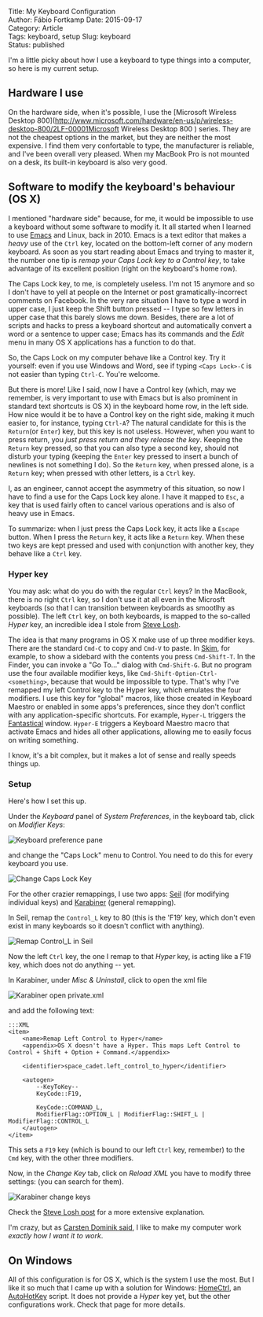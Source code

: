 Title: My Keyboard Configuration  
Author: Fábio Fortkamp
Date: 2015-09-17  
Category: Article  
Tags: keyboard, setup
Slug: keyboard  
Status: published  

I'm a little picky about how I use a keyboard to type things into a computer, so here is my current setup.

## Hardware I use

On the hardware side, when it's possible, I use the [Microsoft Wireless Desktop 800](http://www.microsoft.com/hardware/en-us/p/wireless-desktop-800/2LF-00001Microsoft Wireless Desktop 800 ) 
 series. They are not the cheapest options in the market, but they are neither the most expensive. I find them very confortable to type, the manufacturer is reliable, and I've been overall very pleased. When my MacBook Pro is not mounted on a desk, its built-in keyboard is also very good.

## Software to modify the keyboard's behaviour (OS X)

I mentioned "hardware side" because, for me, it would be impossible to use a keyboard without some software to modify it. It all started when I learned to use [Emacs](https://www.gnu.org/software/emacs/ ) 
 and Linux, back in 2010. Emacs is a text editor that makes a *heavy* use of the `Ctrl` key, located on the bottom-left corner of any modern keyboard. As soon as you start reading about Emacs and trying to master it, the number one tip is *remap your Caps Lock key to a Control key*, to take advantage of its excellent position (right on the keyboard's home row).

The Caps Lock key, to me, is completely useless. I'm not 15 anymore and so I don't have to yell at people on the Internet or post gramatically-incorrect comments on Facebook. In the very rare situation I have to type a word in upper case, I just keep the Shift button pressed -- I type so few letters in upper case that this barely slows me down. Besides, there are a lot of scripts and hacks to press a keyboard shortcut and automatically convert a word or a sentence to upper case; Emacs has its commands and the *Edit* menu in many OS X applications has a function to do that.

So, the Caps Lock on my computer behave like a Control key. Try it yourself: even if you use Windows and Word, see if typing `<Caps Lock>-C` is not easier than typing `Ctrl-C`. You're welcome.

But there is more! Like I said, now I have a Control key (which, may we remember, is very important to use with Emacs but is also prominent in standard text shortcuts is OS X) in the keyboard home row, in the left side. How nice would it be to have a Control key on the right side, making it much easier to, for instance, typing `Ctrl-A`? The natural candidate for this is the `Return`(or `Enter`) key, but this key is not useless. However, when you want to press return, you *just press return and they release the key*. Keeping the `Return` key pressed, so that you can also type a second key, should not disturb your typing (keeping the `Enter` key pressed to insert a bunch of newlines is not something I do). So the `Return` key, when pressed alone, is a `Return` key; when pressed with other letters, is a `Ctrl` key.

I, as an engineer, cannot accept the asymmetry of this situation, so now I have to find a use for the Caps Lock key alone. I have it mapped to `Esc`, a key that is used fairly often to cancel various operations and is also of heavy use in Emacs.

To summarize: when I just press the Caps Lock key, it acts like a `Escape` button. When I press the `Return` key, it acts like a `Return` key. When these two keys are kept pressed and used with conjunction with another key, they behave like a `Ctrl` key.


### Hyper key

You may ask: what do you do with the regular `Ctrl` keys? In the MacBook, there is no right `Ctrl` key, so I don't use it at all even in the Microsft keyboards (so that I can transition between keyboards as smootlhy as possible). The left `Ctrl` key, on both keyboards, is mapped to the so-called *Hyper* key, an incredible idea I stole from [Steve Losh](http://stevelosh.com/blog/2012/10/a-modern-space-cadet/ ).

The idea is that many programs in OS X make use of up three modifier keys. There are the standard `Cmd-C` to copy and `Cmd-V` to paste. In [Skim](http://thermocode.net/blog/skim2md), for example, to show a sidebard with the contents you press `Cmd-Shift-T`. In the Finder, you can invoke a "Go To..." dialog with `Cmd-Shift-G`. But no program use the four available modifier keys, like `Cmd-Shift-Option-Ctrl-<something>`, because that would be impossible to type. That's why I've remapped my left Control key to the Hyper key, which emulates the four modifiers. I use this key for "global" macros, like those created in Keyboard Maestro or enabled in some apps's preferences, since they don't conflict with any application-specific shortcuts. For example, `Hyper-L` triggers the [Fantastical](http://flexibits.com/fantastical ) 
 window. `Hyper-E` triggers a Keyboard Maestro macro that activate Emacs and hides all other applications, allowing me to easily focus on writing something.

I know, it's a bit complex, but it makes a lot of sense and really speeds things up.

### Setup

Here's how I set this up.

Under the *Keyboard* panel of *System Preferences*, in the keyboard tab, click on *Modifier Keys*:

![Keyboard preference pane]({filename}/images/keyboard-pane.png)

and change the "Caps Lock" menu to Control. You need to do this for every keyboard you use.

![Change Caps Lock Key]({filename}/images/remap-caps-lock.png)

For the other crazier remappings, I use two apps: [Seil](https://pqrs.org/osx/karabiner/seil.html.en ) 
 (for modifying individual keys) and [Karabiner](https://pqrs.org/osx/karabiner/index.html.en ) 
 (general remapping).

In Seil, remap the `Control_L` key to 80 (this is the 'F19' key, which don't even exist in many keyboards so it doesn't conflict with anything).

![Remap Control_L in Seil]({filename}/images/seil-controlL.png)

Now the left `Ctrl` key, the one I remap to that *Hyper* key, is acting like a F19 key, which does not do anything -- yet.

In Karabiner, under *Misc & Uninstall*, click to open the xml file

![Karabiner open private.xml]({filename}/images/karabiner-private-xml.png)

and add the following text:

	:::XML  
	<item>
		<name>Remap Left Control to Hyper</name>
		<appendix>OS X doesn't have a Hyper. This maps Left Control to Control + Shift + Option + Command.</appendix>
	
		<identifier>space_cadet.left_control_to_hyper</identifier>
	
		<autogen>
			--KeyToKey--
			KeyCode::F19,
	
			KeyCode::COMMAND_L,
			ModifierFlag::OPTION_L | ModifierFlag::SHIFT_L | ModifierFlag::CONTROL_L
		</autogen>
	</item>


This sets a `F19` key (which is bound to our left `Ctrl` key, remember) to the `Cmd` key, with the other three modifiers.

Now, in the *Change Key* tab, click on *Reload XML* you have to modify three settings: (you can search for them).

![Karabiner change keys]({filename}/images/karabiner-change-key.png)

Check the [Steve Losh post](http://stevelosh.com/blog/2012/10/a-modern-space-cadet/ ) for a more extensive explanation.

I'm crazy, but as [Carsten Dominik said](http://orgmode.org/talks/GoogleTech.html ), I like to make my computer work *exactly how I want it to work*.

## On Windows

All of this configuration is for OS X, which is the system I use the most. But I like it so much that I came up with a solution for Windows: [HomeCtrl](https://github.com/fabiofortkamp/homectrl ), an [AutoHotKey](http://ahkscript.org ) script. It does not provide a *Hyper* key yet, but the other configurations work. Check that page for more details.



